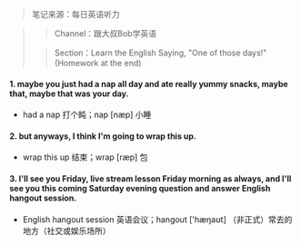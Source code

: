 > 
> 笔记来源：每日英语听力

> > Channel：跟大叔Bob学英语
>
> > Section：Learn the English Saying, "One of those days!" (Homework at the end)

#### 1. maybe you just had a nap all day and ate really yummy snacks, maybe that, maybe that was your day.

- had a nap 打个盹；nap [næp] 小睡

#### 2. but anyways, I think I'm going to wrap this up. 

- wrap this up 结束；wrap [ræp] 包

#### 3. I'll see you Friday, live stream lesson Friday morning as always, and I'll see you this coming Saturday evening question and answer English hangout session.

- English hangout session 英语会议；hangout ['hæŋaʊt] （非正式）常去的地方（社交或娱乐场所）

